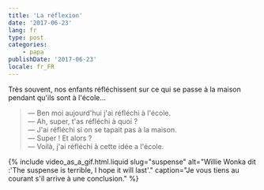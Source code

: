 ```yaml
---
title: 'La réflexion'
date: '2017-06-23'
lang: fr
type: post
categories:
    - papa
publishDate: '2017-06-23'
locale: fr_FR
---
```


Très souvent, nos enfants réfléchissent sur ce qui se passe à la maison pendant qu'ils sont à l'école…

<!-- more -->

> — Ben moi aujourd'hui j'ai réfléchi à l'école.  
> — Ah, super, t'as réfléchi à quoi ?  
> — J'ai réfléchi si on se tapait pas à la maison.  
> — Super ! Et alors ?  
> — Voilà, j'ai réfléchi à cette idée a l'école.

{% include video_as_a_gif.html.liquid 
    slug="suspense" 
    alt="Willie Wonka dit :'The suspense is terrible, I hope it will last'."
    caption="Je vous tiens au courant s'il arrive à une conclusion." 
%}

